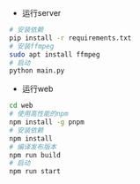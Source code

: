 * 运行server
```bash
# 安装依赖
pip install -r requirements.txt
# 安装ffmpeg
sudo apt install ffmpeg
# 启动
python main.py
```
* 运行web
```bash
cd web
# 使用高性能的npm
npm install -g pnpm
# 安装依赖
npm install
# 编译发布版本
npm run build
# 启动
npm run start